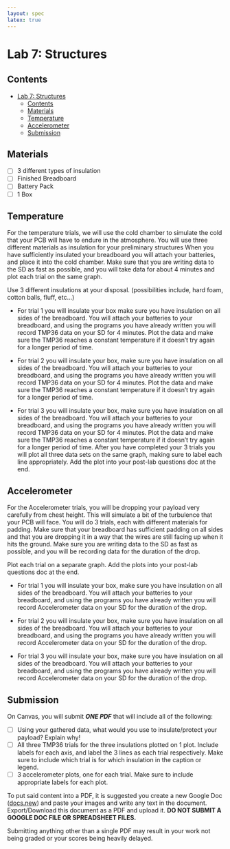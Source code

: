 ```yaml
---
layout: spec
latex: true
---
```


# Lab 7: Structures

## Contents 

- [Lab 7: Structures](#lab-7-structures)
  - [Contents](#contents)
  - [Materials](#materials)
  - [Temperature](#temperature)
  - [Accelerometer](#accelerometer)
  - [Submission](#submission)

## Materials

- [ ] 3 different types of insulation
- [ ] Finished Breadboard
- [ ] Battery Pack
- [ ] 1 Box

## Temperature

For the temperature trials, we will use the cold chamber to simulate the cold that your PCB will have to endure in the atmosphere. You will use three different materials as insulation for your preliminary structures When you have sufficiently insulated your breadboard you will attach your batteries, and place it into the cold chamber. Make sure that you are writing data to the SD as fast as possible, and you will take data for about 4 minutes and plot each trial on the same graph. 

Use 3 different insulations at your disposal. (possibilities include, hard foam, cotton balls, fluff, etc...)

- For trial 1 you will insulate your box make sure you have insulation on all sides of the breadboard. You will attach your batteries to your breadboard, and using the programs you have already written you will record TMP36 data on your SD for 4 minutes. Plot the data and make sure the TMP36 reaches a constant temperature if it doesn’t try again for a longer period of time.

- For trial 2 you will insulate your box, make sure you have insulation on all sides of the breadboard. You will attach your batteries to your breadboard, and using the programs you have already written you will record TMP36 data on your SD for 4 minutes. Plot the data and make sure the TMP36 reaches a constant temperature if it doesn’t try again for a longer period of time.

- For trial 3 you will insulate your box, make sure you have insulation on all sides of the breadboard. You will attach your batteries to your breadboard, and using the programs you have already written you will record TMP36 data on your SD for 4 minutes. Plot the data and make sure the TMP36 reaches a constant temperature if it doesn’t try again for a longer period of time. After you have completed your 3 trials you will plot all three data sets on the same graph, making sure to label each line appropriately. Add the plot into your post-lab questions doc at the end.

## Accelerometer

For the Accelerometer trials, you will be dropping your payload very carefully from chest height. This will simulate a bit of the turbulence that your PCB will face. You will do 3 trials, each with different materials for padding. Make sure that your breadboard has sufficient padding on all sides and that you are dropping it in a way that the wires are still facing up when it hits the ground. Make sure you are writing data to the SD as fast as possible, and you will be recording data for the duration of the drop.

<div class="primer-spec-callout info" markdown="1">
Plot each trial on a separate graph. Add the plots into your post-lab questions doc at the end.
</div>

- For trial 1 you will insulate your box, make sure you have insulation on all sides of the breadboard. You will attach your batteries to your breadboard, and using the programs you have already written you will record Accelerometer data on your SD for the duration of the drop.

- For trial 2 you will insulate your box, make sure you have insulation on all sides of the breadboard. You will attach your batteries to your breadboard, and using the programs you have already written you will record Accelerometer data on your SD for the duration of the drop.

- For trial 3 you will insulate your box, make sure you have insulation on all sides of the breadboard. You will attach your batteries to your breadboard, and using the programs you have already written you will record Accelerometer data on your SD for the duration of the drop.

## Submission

On Canvas, you will submit ***ONE PDF*** that will include all of the following:

- [ ] Using your gathered data, what would you use to insulate/protect your payload? Explain why!
- [ ] All three TMP36 trials for the three insulations plotted on 1 plot. Include labels for each axis, and label the 3 lines as each trial respectively. Make sure to include which trial is for which insulation in the caption or legend.
- [ ] 3 accelerometer plots, one for each trial. Make sure to include appropriate labels for each plot.

To put said content into a PDF, it is suggested you create a new Google Doc ([docs.new](https://docs.new)) and paste your images and write any text in the document. Export/Download this document as a PDF and upload it. **DO NOT SUBMIT A GOOGLE DOC FILE OR SPREADSHEET FILES.**

<div class="primer-spec-callout danger" markdown="1">
Submitting anything other than a single PDF may result in your work not being graded or your scores being heavily delayed.
</div>